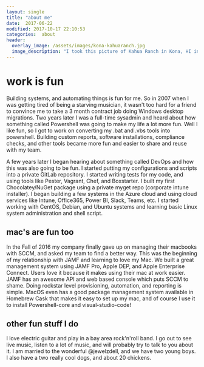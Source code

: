 ```yaml
---
layout: single
title: "about me"
date:  2017-06-22
modified: 2017-10-17 22:10:53
categories:  about
header:
  overlay_image: /assets/images/kona-kahuaranch.jpg
  image_description: "I took this picture of Kahua Ranch in Kona, HI in 2015 on my Nokia 929"
---
```

# work is fun
Building systems, and automating things is fun for me. So in 2007 when I was getting tired of being a starving musician, it wasn't too hard for a friend to convince me to take a 3 month contract job doing Windows desktop migrations. Two years later I was a full-time sysadmin and heard about how something called Powershell was going to make my life a lot more fun. Well I like fun, so I got to work on converting my .bat and .vbs tools into powershell. Building custom reports, software installations, compliance checks, and other tools became more fun and easier to share and reuse with my team.

A few years later I began hearing about something called DevOps and how this was also going to be fun. I started putting my configurations and scripts into a private GitLab repository. I started writing tests for my code, and using tools like Pester, Vagrant, Chef, and Boxstarter. I built my first Chocolatey/NuGet package using a private myget repo (corporate intune installer). I began building a few systems in the Azure cloud and using cloud services like Intune, Office365, Power BI, Slack, Teams, etc. I started working with CentOS, Debian, and Ubuntu systems and learning basic Linux system administration and shell script. 

## mac's are fun too
In the Fall of 2016 my company finally gave up on managing their macbooks with SCCM, and asked my team to find a better way. This was the beginning of my relationship with JAMF and learning to love my Mac. We built a great management system using JAMF Pro, Apple DEP, and Apple Enterprise Connect. Users love it because it makes using their mac at work easier. JAMF has an awesome API and web based console which puts SCCM to shame. Doing rockstar level provisioning, automation, and reporting is simple. MacOS even has a good package management system available in Homebrew Cask that makes it easy to set up my mac, and of course I use it to install Powershell-core and visual-studio-code!

## other fun stuff I do
I love electric guitar and play in a bay area rock'n'roll band. I go out to see live music, listen to a lot of music, and will probably try to talk to you about it. I am married to the wonderful @jewelzdell, and we have two young boys. I also have a two really cool dogs, and about 20 chickens.